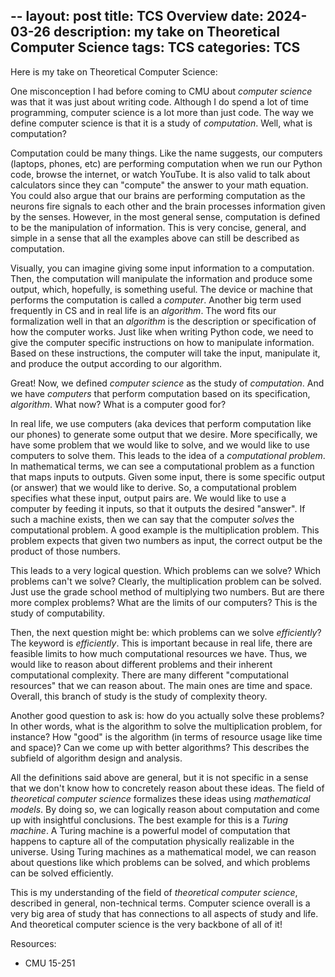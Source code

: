 --
layout: post
title: TCS Overview
date: 2024-03-26
description: my take on Theoretical Computer Science
tags: TCS
categories: TCS
--

Here is my take on Theoretical Computer Science:

One misconception I had before coming to CMU about *computer science* was that it was just about writing code. Although I do spend a lot of time programming, computer science is a lot more than just code. The way we define computer science is that it is a study of *computation*. Well, what is computation? 

Computation could be many things. Like the name suggests, our computers (laptops, phones, etc) are performing computation when we run our Python code, browse the internet, or watch YouTube. It is also valid to talk about calculators since they can "compute" the answer to your math equation. You could also argue that our brains are performing computation as the neurons fire signals to each other and the brain processes information given by the senses. However, in the most general sense, computation is defined to be the manipulation of information. This is very concise, general, and simple in a sense that all the examples above can still be described as computation. 

Visually, you can imagine giving some input information to a computation. Then, the computation will manipulate the information and produce some output, which, hopefully, is something useful. The device or machine that performs the computation is called a *computer*. Another big term used frequently in CS and in real life is an *algorithm*. The word fits our formalization well in that an *algorithm* is the description or specification of how the computer works. Just like when writing Python code, we need to give the computer specific instructions on how to manipulate information. Based on these instructions, the computer will take the input, manipulate it, and produce the output according to our algorithm. 

Great! Now, we defined *computer science* as the study of *computation*. And we have *computers* that perform computation based on its specification, *algorithm*. What now? What is a computer good for? 

In real life, we use computers (aka devices that perform computation like our phones) to generate some output that we desire. More specifically, we have some problem that we would like to solve, and we would like to use computers to solve them. This leads to the idea of a *computational problem*. In mathematical terms, we can see a computational problem as a function that maps inputs to outputs. Given some input, there is some specific output (or answer) that we would like to derive. So, a computational problem specifies what these input, output pairs are. We would like to use a computer by feeding it inputs, so that it outputs the desired "answer". If such a machine exists, then we can say that the computer *solves* the computational problem. A good example is the multiplication problem. This problem expects that given two numbers as input, the correct output be the product of those numbers. 

This leads to a very logical question. Which problems can we solve? Which problems can't we solve? Clearly, the multiplication problem can be solved. Just use the grade school method of multiplying two numbers. But are there more complex problems? What are the limits of our computers? This is the study of computability. 

Then, the next question might be: which problems can we solve *efficiently*? The keyword is *efficiently*. This is important because in real life, there are feasible limits to how much computational resources we have. Thus, we would like to reason about different problems and their inherent computational complexity. There are many different "computational resources" that we can reason about. The main ones are time and space. Overall, this branch of study is the study of complexity theory. 

Another good question to ask is: how do you actually solve these problems? In other words, what is the algorithm to solve the multiplication problem, for instance? How "good" is the algorithm (in terms of resource usage like time and space)? Can we come up with better algorithms? This describes the subfield of algorithm design and analysis. 

All the definitions said above are general, but it is not specific in a sense that we don't know how to concretely reason about these ideas. The field of *theoretical computer science* formalizes these ideas using *mathematical models*. By doing so, we can logically reason about computation and come up with insightful conclusions. The best example for this is a *Turing machine*. A Turing machine is a powerful model of computation that happens to capture all of the computation physically realizable in the universe. Using Turing machines as a mathematical model, we can reason about questions like which problems can be solved, and which problems can be solved efficiently. 

This is my understanding of the field of *theoretical computer science*, described in general, non-technical terms. Computer science overall is a very big area of study that has connections to all aspects of study and life. And theoretical computer science is the very backbone of all of it!

Resources:
- CMU 15-251